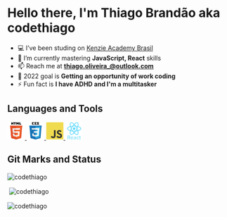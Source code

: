 # Hello there, I'm Thiago Brandão aka codethiago

- 💻 I’ve been studing on <a href="https://github.com/Kenzie-Academy-Brasil-Developers"> Kenzie Academy Brasil </a>
- 🎨 I’m currently mastering **JavaScript, React** skills
- 📫 Reach me at **thiago.oliveira_@outlook.com**
- 🔭 2022 goal is **Getting an opportunity of work coding**
- ⚡ Fun fact is **I have ADHD and I'm a multitasker**

## Languages and Tools
<a href="https://www.w3.org/html/" target="_blank"> <img src="https://raw.githubusercontent.com/devicons/devicon/master/icons/html5/html5-original-wordmark.svg" alt="html5" width="40" height="40"/> </a>
<a href="https://www.w3schools.com/css/" target="_blank"> <img src="https://raw.githubusercontent.com/devicons/devicon/master/icons/css3/css3-original-wordmark.svg" alt="css3" width="40" height="40"/> </a>
<a href="https://developer.mozilla.org/en-US/docs/Web/JavaScript" target="_blank"> <img src="https://raw.githubusercontent.com/devicons/devicon/master/icons/javascript/javascript-original.svg" alt="javascript" width="40" height="40"/> </a>
<a href="https://reactjs.org/" target="_blank"> <img src="https://raw.githubusercontent.com/devicons/devicon/master/icons/react/react-original-wordmark.svg" alt="react" width="40" height="40"/> </a>

## Git Marks and Status

<p><img align="center" src="https://github-readme-stats.vercel.app/api/top-langs?username=codethiago&show_icons=true&locale=en&layout=compact" alt="codethiago" /></p>  

<p>&nbsp;<img align="center" src="https://github-readme-stats.vercel.app/api?username=codethiago&show_icons=true&locale=en" alt="codethiago" /></p>  
  
<p><img align="center" src="https://github-readme-streak-stats.herokuapp.com/?user=codethiago&" alt="codethiago" /></p>
